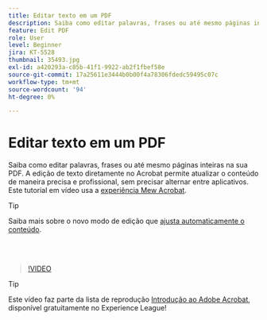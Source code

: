 ```yaml
---
title: Editar texto em um PDF
description: Saiba como editar palavras, frases ou até mesmo páginas inteiras na sua PDF
feature: Edit PDF
role: User
level: Beginner
jira: KT-5528
thumbnail: 35493.jpg
exl-id: a420293a-c85b-41f1-9922-ab2f1fbef58e
source-git-commit: 17a25611e3444b0b00f4a78306fdedc59495c07c
workflow-type: tm+mt
source-wordcount: '94'
ht-degree: 0%

---
```


# Editar texto em um PDF

Saiba como editar palavras, frases ou até mesmo páginas inteiras na sua PDF. A edição de texto diretamente no Acrobat permite atualizar o conteúdo de maneira precisa e profissional, sem precisar alternar entre aplicativos. Este tutorial em vídeo usa a [experiência Mew Acrobat](new-workspace.md).

>[!TIP]
>
>Saiba mais sobre o novo modo de edição que [ajusta automaticamente o conteúdo](auto-adjust-layout.md).

<br> 

>[!VIDEO](https://video.tv.adobe.com/v/3409181?enablevpops&quality=12&learn=on&hidetitle=true&captions=por_br)

>[!TIP]
>
>Este vídeo faz parte da lista de reprodução [Introdução ao Adobe Acrobat](https://experienceleague.adobe.com/pt-br/playlists/acrobat-get-started-business-users), disponível gratuitamente no Experience League!
